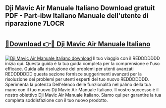 ## Dji Mavic Air Manuale Italiano Download gratuit PDF - Part-ibw Italiano Manuale dell'utente di riparazione 7LOCR

# <h2><a href="http://dfbjxwn.blite.top/?on=Dji+Mavic+Air+Manuale+Italiano">🔗Download 👉🔴 Dji Mavic Air Manuale Italiano</a></h2>

[![Dji Mavic Air Manuale Italiano download](https://i.imgur.com/lujVjoI.png)](http://dfbjxwn.blite.top/?on=Dji+Mavic+Air+Manuale+Italiano)
Il tuo viaggio con il REDDDDDDD inizia qui. Questa guida è la tua guida completa per la comprensione e l'uso efficace. Guida alla risoluzione dei problemi per utenti avanzati REDDDDDDD questa sezione fornisce suggerimenti avanzati per la risoluzione dei problemi per utenti esperti del tuo nuovo REDDDDDDD. Sperimenta la potenza Dell'elenco delle funzionalità nel palmo della tua mano con il tuo nuovo Dji Mavic Air Manuale Italiano. Il vostro successo è il nostro obiettivo Dji Mavic Air Manuale Italiano. Siamo qui per garantire la tua completa soddisfazione con il tuo nuovo prodotto.
